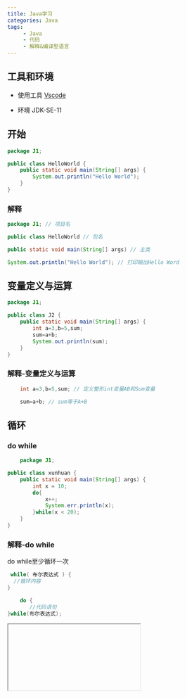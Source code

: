 ```yaml
---
title: Java学习
categories: Java
tags: 
     - Java
     - 代码
     - 解释&编译型语言
---
```


## 工具和环境

- 使用工具 [Vscode](https://code.visualstudio.com/)

- 环境 JDK-SE-11

## 开始

```Java
package J1;

public class HelloWorld {
    public static void main(String[] args) {
        System.out.println("Hello World");
    }
}
```
<!--more-->
### 解释

```Java
package J1; // 项目名

public class HelloWorld // 包名

public static void main(String[] args) // 主类

System.out.println("Hello World"); // 打印输出Hello Word
```

## 变量定义与运算

```Java
package J1;

public class J2 {
    public static void main(String[] args) {
        int a=3,b=5,sum;
        sum=a+b;
        System.out.println(sum);
    }
}
```

### 解释-变量定义与运算

```Java
    int a=3,b=5,sum; // 定义整形int变量AB和Sum变量

    sum=a+b; // sum等于A+B
```

## 循环

### do while

```java
    package J1;

public class xunhuan {
    public static void main(String[] args) {
        int x = 10;
        do{
            x++;
            System.err.println(x);
        }while(x < 20);
    }
}

```

### 解释-do while

do while至少循环一次

```java
 while( 布尔表达式 ) {
  //循环内容
}
````

```java
    do {
       //代码语句
}while(布尔表达式);

```

<iframe>
    <!DOCTYPE html>
<html>
<head>
  <meta charset="UTF-8">
  <title>PyG2Plot</title>
    <script type="text/javascript" src="https://unpkg.com/@antv/g2plot@2"></script>
</head>
<body>
  <style>
    * {
      margin: 0;
      padding: 0;
      box-sizing: border-box;
    }
    html, body, div.pyg2plot-plot-container { 
      height: 100%;
      overflow: hidden;
    }
  </style>

  <div id="b70299169ec042f5a0ba3ca4bd78068f" class="pyg2plot-plot-container"></div>

  <script>
    var plot_b70299169ec042f5a0ba3ca4bd78068f = new G2Plot.Bar("b70299169ec042f5a0ba3ca4bd78068f", {
  "appendPadding": 66,
  "data": [
    {
      "year": "1951 \u5e74",
      "value": 38
    },
    {
      "year": "1952 \u5e74",
      "value": 52
    },
    {
      "year": "1956 \u5e74",
      "value": 999
    },
    {
      "year": "1957 \u5e74",
      "value": 145
    },
    {
      "year": "1958 \u5e74",
      "value": 48
    },
    {
      "year": "1959 \u5e74",
      "value": 666
    },
    {
      "year": "1951 \u5e74",
      "value": 38
    },
    {
      "year": "1951 \u5e74",
      "value": 38
    },
    {
      "year": "1951 \u5e74",
      "value": 38
    },
    {
      "year": "1951 \u5e74",
      "value": 38
    },
    {
      "year": "1951 \u5e74",
      "value": 38
    },
    {
      "year": "1951 \u5e74",
      "value": 38
    },
    {
      "year": "1951 \u5e74",
      "value": 38
    },
    {
      "year": "1951 \u5e74",
      "value": 38
    }
  ],
  "xField": "value",
  "yField": "year",
  "seriesField": "year",
  "legend": false
}); 
    plot_b70299169ec042f5a0ba3ca4bd78068f.render();
  </script>
</body>
</html>
</iframe>